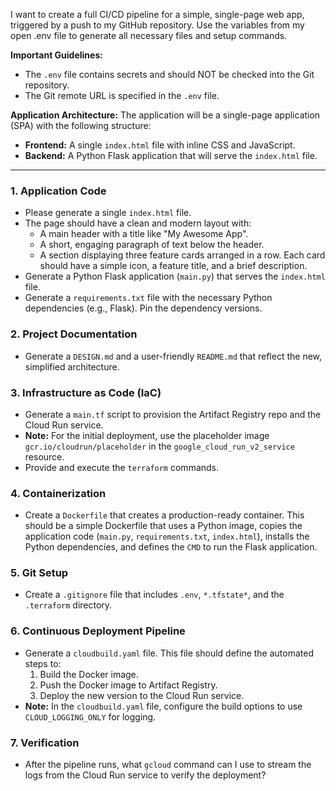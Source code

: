 I want to create a full CI/CD pipeline for a simple, single-page web app, triggered by a push to my GitHub repository. Use the variables from my open .env file to generate all necessary files and setup commands.

**Important Guidelines:**
*   The `.env` file contains secrets and should NOT be checked into the Git repository.
*   The Git remote URL is specified in the `.env` file.

**Application Architecture:**
The application will be a single-page application (SPA) with the following structure:
*   **Frontend:** A single `index.html` file with inline CSS and JavaScript.
*   **Backend:** A Python Flask application that will serve the `index.html` file.

---

### 1. Application Code

*   Please generate a single `index.html` file.
*   The page should have a clean and modern layout with:
    *   A main header with a title like "My Awesome App".
    *   A short, engaging paragraph of text below the header.
    *   A section displaying three feature cards arranged in a row. Each card should have a simple icon, a feature title, and a brief description.
*   Generate a Python Flask application (`main.py`) that serves the `index.html` file.
*   Generate a `requirements.txt` file with the necessary Python dependencies (e.g., Flask). Pin the dependency versions.

### 2. Project Documentation

*   Generate a `DESIGN.md` and a user-friendly `README.md` that reflect the new, simplified architecture.

### 3. Infrastructure as Code (IaC)

*   Generate a `main.tf` script to provision the Artifact Registry repo and the Cloud Run service.
*   **Note:** For the initial deployment, use the placeholder image `gcr.io/cloudrun/placeholder` in the `google_cloud_run_v2_service` resource.
*   Provide and execute the `terraform` commands.

### 4. Containerization

*   Create a `Dockerfile` that creates a production-ready container. This should be a simple Dockerfile that uses a Python image, copies the application code (`main.py`, `requirements.txt`, `index.html`), installs the Python dependencies, and defines the `CMD` to run the Flask application.

### 5. Git Setup

*   Create a `.gitignore` file that includes `.env`, `*.tfstate*`, and the `.terraform` directory.

### 6. Continuous Deployment Pipeline

*   Generate a `cloudbuild.yaml` file. This file should define the automated steps to:
    1.  Build the Docker image.
    2.  Push the Docker image to Artifact Registry.
    3.  Deploy the new version to the Cloud Run service.
*   **Note:** In the `cloudbuild.yaml` file, configure the build options to use `CLOUD_LOGGING_ONLY` for logging.

### 7. Verification

*   After the pipeline runs, what `gcloud` command can I use to stream the logs from the Cloud Run service to verify the deployment?